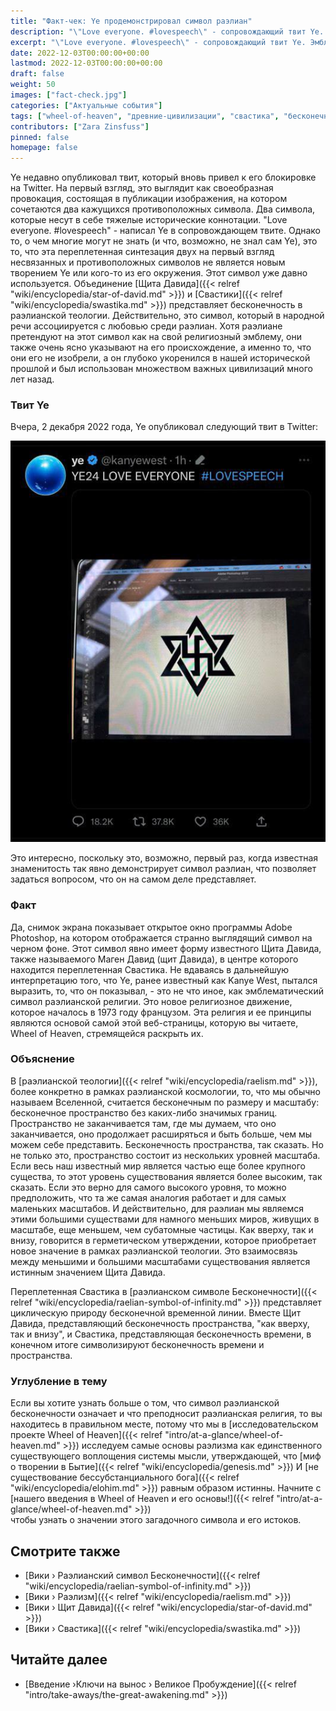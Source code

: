 ```yaml
---
title: "Факт-чек: Ye продемонстрировал символ раэлиан"
description: "\"Love everyone. #lovespeech\" - сопровождающий твит Ye. Эмблематический символ, объединяющий Щит Давида и Свастику, представляет бесконечность в раэлианской теологии. Действительно, это символ, который в народной речи ассоциируется с любовью среди раэлиан. Факт-чек: Ye продемонстрировал символ раэлиан. Эмблематический символ, объединяющий Щит Давида и Свастику, представляет бесконечность в раэлианской теологии."
excerpt: "\"Love everyone. #lovespeech\" - сопровождающий твит Ye. Эмблематический символ, объединяющий Щит Давида и Свастику, представляет бесконечность в раэлианской теологии. Действительно, это символ, который в народной речи ассоциируется с любовью среди раэлиан. Факт-чек: Ye продемонстрировал символ раэлиан. Эмблематический символ, объединяющий Щит Давида и Свастику, представляет бесконечность в раэлианской теологии."
date: 2022-12-03T00:00:00+00:00
lastmod: 2022-12-03T00:00:00+00:00
draft: false
weight: 50
images: ["fact-check.jpg"]
categories: ["Актуальные события"]
tags: ["wheel-of-heaven", "древние-цивилизации", "свастика", "бесконечность", "раэлизм"]
contributors: ["Zara Zinsfuss"]
pinned: false
homepage: false
---
```


Ye недавно опубликовал твит, который вновь привел к его блокировке на Twitter. На первый взгляд, это выглядит как своеобразная провокация, состоящая в публикации изображения, на котором сочетаются два кажущихся противоположных символа. Два символа, которые несут в себе тяжелые исторические коннотации. "Love everyone. #lovespeech" - написал Ye в сопровождающем твите. Однако то, о чем многие могут не знать (и что, возможно, не знал сам Ye), это то, что эта переплетенная синтезация двух на первый взгляд несвязанных и противоположных символов не является новым творением Ye или кого-то из его окружения. Этот символ уже давно используется. Объединение [Щита Давида]({{< relref "wiki/encyclopedia/star-of-david.md" >}}) и [Свастики]({{< relref "wiki/encyclopedia/swastika.md" >}}) представляет бесконечность в раэлианской теологии. Действительно, это символ, который в народной речи ассоциируется с любовью среди раэлиан. Хотя раэлиане претендуют на этот символ как на свой религиозный эмблему, они также очень ясно указывают на его происхождение, а именно то, что они его не изобрели, а он глубоко укоренился в нашей исторической прошлой и был использован множеством важных цивилизаций много лет назад.

### Твит Ye

Вчера, 2 декабря 2022 года, Ye опубликовал следующий твит в Twitter:

![Изображение](images/ye-tweet-raelian-symbol.jpg "ye-tweet-raelian-symbol.jpg")

Это интересно, поскольку это, возможно, первый раз, когда известная знаменитость так явно демонстрирует символ раэлиан, что позволяет задаться вопросом, что он на самом деле представляет.

### Факт

Да, снимок экрана показывает открытое окно программы Adobe Photoshop, на котором отображается странно выглядящий символ на черном фоне. Этот символ явно имеет форму известного Щита Давида, также называемого Маген Давид (щит Давида), в центре которого находится переплетенная Свастика. Не вдаваясь в дальнейшую интерпретацию того, что Ye, ранее известный как Kanye West, пытался выразить, то, что он показывал, - это не что иное, как эмблематический символ раэлианской религии. Это новое религиозное движение, которое началось в 1973 году французом. Эта религия и ее принципы являются основой самой этой веб-страницы, которую вы читаете, Wheel of Heaven, стремящейся раскрыть их.

### Объяснение

В [раэлианской теологии]({{< relref "wiki/encyclopedia/raelism.md" >}}), более конкретно в рамках раэлианской космологии, то, что мы обычно называем Вселенной, считается бесконечным по размеру и масштабу: бесконечное пространство без каких-либо значимых границ. Пространство не заканчивается там, где мы думаем, что оно заканчивается, оно продолжает расширяться и быть больше, чем мы можем себе представить. Бесконечность пространства, так сказать. Но не только это, пространство состоит из нескольких уровней масштаба. Если весь наш известный мир является частью еще более крупного существа, то этот уровень существования является более высоким, так сказать. Если это верно для самого высокого уровня, то можно предположить, что та же самая аналогия работает и для самых маленьких масштабов. И действительно, для раэлиан мы являемся этими большими существами для намного меньших миров, живущих в масштабе, еще меньшем, чем субатомные частицы. Как вверху, так и внизу, говорится в герметическом утверждении, которое приобретает новое значение в рамках раэлианской теологии. Это взаимосвязь между меньшими и большими масштабами существования является истинным значением Щита Давида.

Переплетенная Свастика в [раэлианском символе Бесконечности]({{< relref "wiki/encyclopedia/raelian-symbol-of-infinity.md" >}}) представляет циклическую природу бесконечной временной линии. Вместе Щит Давида, представляющий бесконечность пространства, "как вверху, так и внизу", и Свастика, представляющая бесконечность времени, в конечном итоге символизируют бесконечность времени и пространства.

### Углубление в тему

Если вы хотите узнать больше о том, что символ раэлианской бесконечности означает и что преподносит раэлианская религия, то вы находитесь в правильном месте, потому что мы в [исследовательском проекте Wheel of Heaven]({{< relref "intro/at-a-glance/wheel-of-heaven.md" >}}) исследуем самые основы раэлизма как единственного существующего воплощения системы мысли, утверждающей, что [миф о творении в Бытие]({{< relref "wiki/encyclopedia/genesis.md" >}}) И [не существование бессубстанциального бога]({{< relref "wiki/encyclopedia/elohim.md" >}}) равным образом истинны. Начните с [нашего введения в Wheel of Heaven и его основы!]({{< relref "intro/at-a-glance/wheel-of-heaven.md" >}})</br> чтобы узнать о значении этого загадочного символа и его истоков.

## Смотрите также

- [Вики › Раэлианский символ Бесконечности]({{< relref "wiki/encyclopedia/raelian-symbol-of-infinity.md" >}})
- [Вики › Раэлизм]({{< relref "wiki/encyclopedia/raelism.md" >}})
- [Вики › Щит Давида]({{< relref "wiki/encyclopedia/star-of-david.md" >}})
- [Вики › Свастика]({{< relref "wiki/encyclopedia/swastika.md" >}})

## Читайте далее

- [Введение ›Ключи на вынос › Великое Пробуждение]({{< relref "intro/take-aways/the-great-awakening.md" >}})
